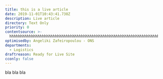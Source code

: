```yaml
---
title: this is a live article
date: 2019-11-01T10:43:41.738Z
description: Live article
directory: Text Only
priority: 0
contentsource: >-
  hhhhhhhhhhhhhhhhhhhhhhhhhhhhhhhhhhhhhhhhhhhhhhhhhhhhhhhhhhhhhhhhhhhhhhhhhhhhhhhhhhhhhhhhhhhhhhhhhhhhhhhhhhhhhhhhhhhhhhhhhhhhhhhhhhhhhhhhhhhhhhhhhhhhhhhhhhhhhhhhhhhhhhhhhhhhhhhh
optimisedby: Angeliki Zafeiropoulou - ONS
departments:
  - Logistics
draftreason: Ready for Live Site
cconly: false
---
```

bla bla bla
